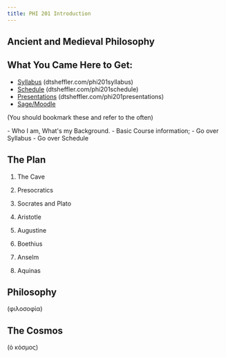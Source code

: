 ```yaml
---
title: PHI 201 Introduction
---
```




<section data-background="http://mv.vatican.va/1_CommonFiles/z-patrons/Restorations/Restorations_01.jpg">

# Ancient and Medieval Philosophy #

</section>
<section>

## What You Came Here to Get: ##

- [Syllabus](http://dtsheffler.com/phi201syllabus/) (dtsheffler.com/phi201syllabus)
- [Schedule](http://dtsheffler.com/phi201schedule/) (dtsheffler.com/phi201schedule)
- [Presentations](http://dtsheffler.com/phi201presentations/) (dtsheffler.com/phi201presentations)
- [Sage/Moodle](http://sage.georgetowncollege.edu/course/view.php?id=2584)

(You should bookmark these and refer to the often)

<aside class=notes>
- Who I am, What's my Background.
- Basic Course information;
- Go over Syllabus
- Go over Schedule
</aside>

</section>
<section>

## The Plan ##

1. The Cave
2. Presocratics
3. Socrates and Plato
4. Aristotle

5. Augustine
6. Boethius
7. Anselm
8. Aquinas

</section>
<section>

## Philosophy ##

(φιλοσοφία)


</section>
<section>

## The Cosmos ##

(ὁ κόσμος)

</section>